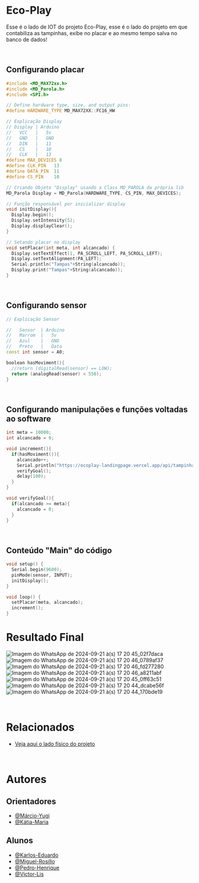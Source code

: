 # Eco-Play 
Esse é o lado de IOT do projeto Eco-Play, esse é o lado do projeto em que contabiliza as tampinhas, exibe no placar e ao mesmo tempo salva no banco de dados!

<br>

## Configurando placar 
```c++
#include <MD_MAX72xx.h>
#include <MD_Parola.h>
#include <SPI.h>

// Define hardware type, size, and output pins:
#define HARDWARE_TYPE MD_MAX72XX::FC16_HW

// Explicação Display
// Display | Arduino
//   VCC   |   5v
//   GND   |   GND
//   DIN   |   11
//   CS    |   10
//   CLK   |   13
#define MAX_DEVICES 8  
#define CLK_PIN   13   
#define DATA_PIN  11   
#define CS_PIN    10   

// Criando Objeto "Display" usando a Class MD_PAROLA da própria lib
MD_Parola Display = MD_Parola(HARDWARE_TYPE, CS_PIN, MAX_DEVICES);

// Função responsável por inicializar display
void initDisplay(){
  Display.begin();
  Display.setIntensity(5);
  Display.displayClear();  
}

// Setando placar no display
void setPlacar(int meta, int alcancado) {
  Display.setTextEffect(1, PA_SCROLL_LEFT, PA_SCROLL_LEFT);
  Display.setTextAlignment(PA_LEFT);
  Serial.println("Tampas"+String(alcancado));
  Display.print("Tampas"+String(alcancado));
}
```

<br>

## Configurando sensor
```c++
// Explicação Sensor

//   Sensor  | Arduino
//   Marrom  |   5v
//   Azul    |   GND
//   Preto   |   Data
const int sensor = A0;

boolean hasMoviment(){
  //return (digitalRead(sensor) == LOW);
  return (analogRead(sensor) < 550);
}
```

<br>

## Configurando manipulações e funções voltadas ao software
```c++
int meta = 10000;
int alcancado = 0;

void increment(){
  if(hasMoviment()){
    alcancado++;    
    Serial.println("https://ecoplay-landingpage.vercel.app/api/tampinha");
    verifyGoal();
    delay(100);
  }  
}

void verifyGoal(){
  if(alcancado >= meta){
    alcancado = 0; 
  }
}
```

<br>

## Conteúdo "Main" do código
```c++
void setup() {
  Serial.begin(9600);
  pinMode(sensor, INPUT);
  initDisplay();
}

void loop() {
  setPlacar(meta, alcancado);  
  increment();
}
```

# Resultado Final
![Imagem do WhatsApp de 2024-09-21 à(s) 17 20 45_02f7daca](https://github.com/user-attachments/assets/d6fc0b30-fbf3-4d29-a79d-9973350efed4)
![Imagem do WhatsApp de 2024-09-21 à(s) 17 20 46_0789af37](https://github.com/user-attachments/assets/596fe6e2-0a10-4436-b61d-029d15983568)
![Imagem do WhatsApp de 2024-09-21 à(s) 17 20 46_fd277280](https://github.com/user-attachments/assets/5cadffe1-800e-47b2-bda4-b8c97042b01b)
![Imagem do WhatsApp de 2024-09-21 à(s) 17 20 46_a8211abf](https://github.com/user-attachments/assets/0c96e54b-919f-4213-aa68-fa8311cec71e)
![Imagem do WhatsApp de 2024-09-21 à(s) 17 20 45_0ff63c51](https://github.com/user-attachments/assets/d897ed9e-49d4-464f-97ff-3b1350fda707)
![Imagem do WhatsApp de 2024-09-21 à(s) 17 20 44_dcabe56f](https://github.com/user-attachments/assets/c7f84163-efa4-4c70-b348-aa54c4bce18a)
![Imagem do WhatsApp de 2024-09-21 à(s) 17 20 44_170bde19](https://github.com/user-attachments/assets/423e0eca-b6f0-489d-8be0-54534eb14e92)

<br>

# Relacionados
- [Veja aqui o lado físico do projeto](https://github.com/Victor-Lis/EcoPlay-LandingPage)

<br>

# Autores

## Orientadores
- [@Márcio-Yugi](https://www.linkedin.com/in/marcio-yuji-tokunaga-3aba8016/)
- [@Kátia-Maria](https://www.linkedin.com/in/katia-fushita-180522160/)

## Alunos
- [@Karlos-Eduardo](https://www.linkedin.com/in/karlos-eduardo-marques-araujo-de-moraes-2b531b293/)
- [@Miguel-Rosillo](https://www.linkedin.com/in/miguel-rosillo-8534a8294/)
- [@Pedro-Henrique](https://www.linkedin.com/in/pedro-henrique-moraes-samsonas-4a0b3a29a/)
- [@Victor-Lis](https://www.linkedin.com/in/victor-lis-bronzo/)
